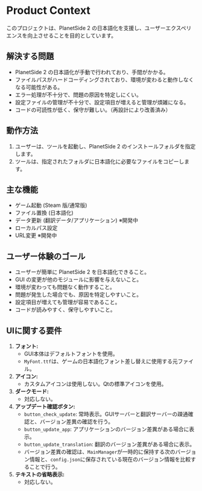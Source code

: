 # Product Context

このプロジェクトは、PlanetSide 2 の日本語化を支援し、ユーザーエクスペリエンスを向上させることを目的としています。

## 解決する問題

*   PlanetSide 2 の日本語化が手動で行われており、手間がかかる。
*   ファイルパスがハードコーディングされており、環境が変わると動作しなくなる可能性がある。
*   エラー処理が不十分で、問題の原因を特定しにくい。
*   設定ファイルの管理が不十分で、設定項目が増えると管理が煩雑になる。
*   コードの可読性が低く、保守が難しい。（再設計により改善済み）

## 動作方法

1.  ユーザーは、ツールを起動し、PlanetSide 2 のインストールフォルダを指定します。
2.  ツールは、指定されたフォルダに日本語化に必要なファイルをコピーします。

## 主な機能

*   ゲーム起動 (Steam 版/通常版)
*   ファイル置換 (日本語化)
*   データ更新 (翻訳データ/アプリケーション) ※開発中
*   ローカルパス設定
*   URL変更 ※開発中

## ユーザー体験のゴール

*   ユーザーが簡単に PlanetSide 2 を日本語化できること。
*   GUI の変更が他のモジュールに影響を与えないこと。
*   環境が変わっても問題なく動作すること。
*   問題が発生した場合でも、原因を特定しやすいこと。
*   設定項目が増えても管理が容易であること。
*   コードが読みやすく、保守しやすいこと。

## UIに関する要件

1.  **フォント:**
    *   GUI本体はデフォルトフォントを使用。
    *   `MyFont.ttf`は、ゲームの日本語化フォント差し替えに使用する元ファイル。
2.  **アイコン:**
    *   カスタムアイコンは使用しない。Qtの標準アイコンを使用。
3.  **ダークモード:**
    *   対応しない。
4.  **アップデート確認ボタン:**
    *   `button_check_update`: 常時表示。GUIサーバーと翻訳サーバーの疎通確認と、バージョン差異の確認を行う。
    *   `button_update_app`: アプリケーションのバージョン差異がある場合に表示。
    *   `button_update_translation`: 翻訳のバージョン差異がある場合に表示。
    *   バージョン差異の確認は、`MainManager`が一時的に保持する次のバージョン情報と、`config.json`に保存されている現在のバージョン情報を比較することで行う。
5.  **テキストの省略表示:**
    *   対応しない。

